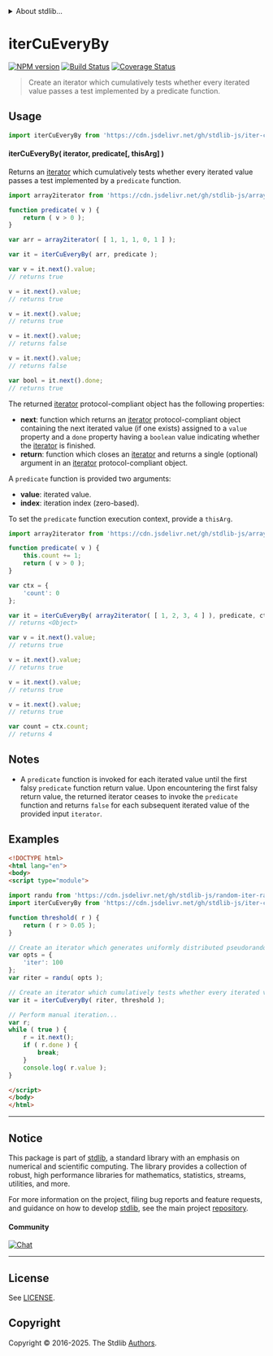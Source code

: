 <!--

@license Apache-2.0

Copyright (c) 2024 The Stdlib Authors.

Licensed under the Apache License, Version 2.0 (the "License");
you may not use this file except in compliance with the License.
You may obtain a copy of the License at

   http://www.apache.org/licenses/LICENSE-2.0

Unless required by applicable law or agreed to in writing, software
distributed under the License is distributed on an "AS IS" BASIS,
WITHOUT WARRANTIES OR CONDITIONS OF ANY KIND, either express or implied.
See the License for the specific language governing permissions and
limitations under the License.

-->


<details>
  <summary>
    About stdlib...
  </summary>
  <p>We believe in a future in which the web is a preferred environment for numerical computation. To help realize this future, we've built stdlib. stdlib is a standard library, with an emphasis on numerical and scientific computation, written in JavaScript (and C) for execution in browsers and in Node.js.</p>
  <p>The library is fully decomposable, being architected in such a way that you can swap out and mix and match APIs and functionality to cater to your exact preferences and use cases.</p>
  <p>When you use stdlib, you can be absolutely certain that you are using the most thorough, rigorous, well-written, studied, documented, tested, measured, and high-quality code out there.</p>
  <p>To join us in bringing numerical computing to the web, get started by checking us out on <a href="https://github.com/stdlib-js/stdlib">GitHub</a>, and please consider <a href="https://opencollective.com/stdlib">financially supporting stdlib</a>. We greatly appreciate your continued support!</p>
</details>

# iterCuEveryBy

[![NPM version][npm-image]][npm-url] [![Build Status][test-image]][test-url] [![Coverage Status][coverage-image]][coverage-url] <!-- [![dependencies][dependencies-image]][dependencies-url] -->

> Create an iterator which cumulatively tests whether every iterated value passes a test implemented by a predicate function.

<!-- Section to include introductory text. Make sure to keep an empty line after the intro `section` element and another before the `/section` close. -->

<section class="intro">

</section>

<!-- /.intro -->

<!-- Package usage documentation. -->



<section class="usage">

## Usage

```javascript
import iterCuEveryBy from 'https://cdn.jsdelivr.net/gh/stdlib-js/iter-cuevery-by@esm/index.mjs';
```

#### iterCuEveryBy( iterator, predicate\[, thisArg] )

Returns an [iterator][mdn-iterator-protocol] which cumulatively tests whether every iterated value passes a test implemented by a `predicate` function.

```javascript
import array2iterator from 'https://cdn.jsdelivr.net/gh/stdlib-js/array-to-iterator@esm/index.mjs';

function predicate( v ) {
    return ( v > 0 );
}

var arr = array2iterator( [ 1, 1, 1, 0, 1 ] );

var it = iterCuEveryBy( arr, predicate );

var v = it.next().value;
// returns true

v = it.next().value;
// returns true

v = it.next().value;
// returns true

v = it.next().value;
// returns false

v = it.next().value;
// returns false

var bool = it.next().done;
// returns true
```

The returned [iterator][mdn-iterator-protocol] protocol-compliant object has the following properties:

-   **next**: function which returns an [iterator][mdn-iterator-protocol] protocol-compliant object containing the next iterated value (if one exists) assigned to a `value` property and a `done` property having a `boolean` value indicating whether the [iterator][mdn-iterator-protocol] is finished.
-   **return**: function which closes an [iterator][mdn-iterator-protocol] and returns a single (optional) argument in an [iterator][mdn-iterator-protocol] protocol-compliant object.

A `predicate` function is provided two arguments:

-   **value**: iterated value.
-   **index**: iteration index (zero-based).

To set the `predicate` function execution context, provide a `thisArg`.

<!-- eslint-disable no-invalid-this -->

```javascript
import array2iterator from 'https://cdn.jsdelivr.net/gh/stdlib-js/array-to-iterator@esm/index.mjs';

function predicate( v ) {
    this.count += 1;
    return ( v > 0 );
}

var ctx = {
    'count': 0
};

var it = iterCuEveryBy( array2iterator( [ 1, 2, 3, 4 ] ), predicate, ctx );
// returns <Object>

var v = it.next().value;
// returns true

v = it.next().value;
// returns true

v = it.next().value;
// returns true

v = it.next().value;
// returns true

var count = ctx.count;
// returns 4
```

</section>

<!-- /.usage -->

<!-- Package usage notes. Make sure to keep an empty line after the `section` element and another before the `/section` close. -->

<section class="notes">

## Notes

-   A `predicate` function is invoked for each iterated value until the first falsy `predicate` function return value. Upon encountering the first falsy return value, the returned iterator ceases to invoke the `predicate` function and returns `false` for each subsequent iterated value of the provided input `iterator`.

</section>

<!-- /.notes -->

<!-- Package usage examples. -->

<section class="examples">

## Examples

<!-- eslint no-undef: "error" -->

```html
<!DOCTYPE html>
<html lang="en">
<body>
<script type="module">

import randu from 'https://cdn.jsdelivr.net/gh/stdlib-js/random-iter-randu@esm/index.mjs';
import iterCuEveryBy from 'https://cdn.jsdelivr.net/gh/stdlib-js/iter-cuevery-by@esm/index.mjs';

function threshold( r ) {
    return ( r > 0.05 );
}

// Create an iterator which generates uniformly distributed pseudorandom numbers:
var opts = {
    'iter': 100
};
var riter = randu( opts );

// Create an iterator which cumulatively tests whether every iterated value passes a test:
var it = iterCuEveryBy( riter, threshold );

// Perform manual iteration...
var r;
while ( true ) {
    r = it.next();
    if ( r.done ) {
        break;
    }
    console.log( r.value );
}

</script>
</body>
</html>
```

</section>

<!-- /.examples -->

<!-- Section to include cited references. If references are included, add a horizontal rule *before* the section. Make sure to keep an empty line after the `section` element and another before the `/section` close. -->

<section class="references">

</section>

<!-- /.references -->

<!-- Section for related `stdlib` packages. Do not manually edit this section, as it is automatically populated. -->

<section class="related">

</section>

<!-- /.related -->

<!-- Section for all links. Make sure to keep an empty line after the `section` element and another before the `/section` close. -->


<section class="main-repo" >

* * *

## Notice

This package is part of [stdlib][stdlib], a standard library with an emphasis on numerical and scientific computing. The library provides a collection of robust, high performance libraries for mathematics, statistics, streams, utilities, and more.

For more information on the project, filing bug reports and feature requests, and guidance on how to develop [stdlib][stdlib], see the main project [repository][stdlib].

#### Community

[![Chat][chat-image]][chat-url]

---

## License

See [LICENSE][stdlib-license].


## Copyright

Copyright &copy; 2016-2025. The Stdlib [Authors][stdlib-authors].

</section>

<!-- /.stdlib -->

<!-- Section for all links. Make sure to keep an empty line after the `section` element and another before the `/section` close. -->

<section class="links">

[npm-image]: http://img.shields.io/npm/v/@stdlib/iter-cuevery-by.svg
[npm-url]: https://npmjs.org/package/@stdlib/iter-cuevery-by

[test-image]: https://github.com/stdlib-js/iter-cuevery-by/actions/workflows/test.yml/badge.svg?branch=main
[test-url]: https://github.com/stdlib-js/iter-cuevery-by/actions/workflows/test.yml?query=branch:main

[coverage-image]: https://img.shields.io/codecov/c/github/stdlib-js/iter-cuevery-by/main.svg
[coverage-url]: https://codecov.io/github/stdlib-js/iter-cuevery-by?branch=main

<!--

[dependencies-image]: https://img.shields.io/david/stdlib-js/iter-cuevery-by.svg
[dependencies-url]: https://david-dm.org/stdlib-js/iter-cuevery-by/main

-->

[chat-image]: https://img.shields.io/gitter/room/stdlib-js/stdlib.svg
[chat-url]: https://app.gitter.im/#/room/#stdlib-js_stdlib:gitter.im

[stdlib]: https://github.com/stdlib-js/stdlib

[stdlib-authors]: https://github.com/stdlib-js/stdlib/graphs/contributors

[umd]: https://github.com/umdjs/umd
[es-module]: https://developer.mozilla.org/en-US/docs/Web/JavaScript/Guide/Modules

[deno-url]: https://github.com/stdlib-js/iter-cuevery-by/tree/deno
[deno-readme]: https://github.com/stdlib-js/iter-cuevery-by/blob/deno/README.md
[umd-url]: https://github.com/stdlib-js/iter-cuevery-by/tree/umd
[umd-readme]: https://github.com/stdlib-js/iter-cuevery-by/blob/umd/README.md
[esm-url]: https://github.com/stdlib-js/iter-cuevery-by/tree/esm
[esm-readme]: https://github.com/stdlib-js/iter-cuevery-by/blob/esm/README.md
[branches-url]: https://github.com/stdlib-js/iter-cuevery-by/blob/main/branches.md

[stdlib-license]: https://raw.githubusercontent.com/stdlib-js/iter-cuevery-by/main/LICENSE

[mdn-iterator-protocol]: https://developer.mozilla.org/en-US/docs/Web/JavaScript/Reference/Iteration_protocols#The_iterator_protocol

</section>

<!-- /.links -->

